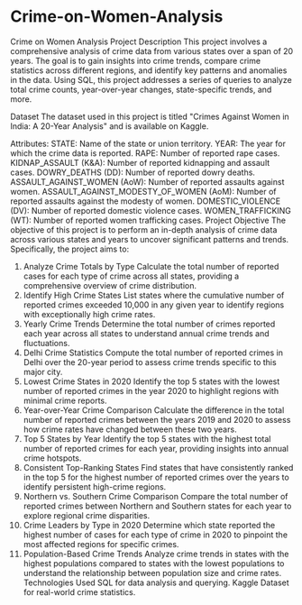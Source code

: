 # Crime-on-Women-Analysis
Crime on Women Analysis
Project Description
This project involves a comprehensive analysis of crime data from various states over a span of 20 years. The goal is to gain insights into crime trends, compare crime statistics across different regions, and identify key patterns and anomalies in the data. Using SQL, this project addresses a series of queries to analyze total crime counts, year-over-year changes, state-specific trends, and more.

Dataset
The dataset used in this project is titled "Crimes Against Women in India: A 20-Year Analysis" and is available on Kaggle.

Attributes:
STATE: Name of the state or union territory.
YEAR: The year for which the crime data is reported.
RAPE: Number of reported rape cases.
KIDNAP_ASSAULT (K&A): Number of reported kidnapping and assault cases.
DOWRY_DEATHS (DD): Number of reported dowry deaths.
ASSAULT_AGAINST_WOMEN (AoW): Number of reported assaults against women.
ASSAULT_AGAINST_MODESTY_OF_WOMEN (AoM): Number of reported assaults against the modesty of women.
DOMESTIC_VIOLENCE (DV): Number of reported domestic violence cases.
WOMEN_TRAFFICKING (WT): Number of reported women trafficking cases.
Project Objective
The objective of this project is to perform an in-depth analysis of crime data across various states and years to uncover significant patterns and trends. Specifically, the project aims to:

1. Analyze Crime Totals by Type
Calculate the total number of reported cases for each type of crime across all states, providing a comprehensive overview of crime distribution.
2. Identify High Crime States
List states where the cumulative number of reported crimes exceeded 10,000 in any given year to identify regions with exceptionally high crime rates.
3. Yearly Crime Trends
Determine the total number of crimes reported each year across all states to understand annual crime trends and fluctuations.
4. Delhi Crime Statistics
Compute the total number of reported crimes in Delhi over the 20-year period to assess crime trends specific to this major city.
5. Lowest Crime States in 2020
Identify the top 5 states with the lowest number of reported crimes in the year 2020 to highlight regions with minimal crime reports.
6. Year-over-Year Crime Comparison
Calculate the difference in the total number of reported crimes between the years 2019 and 2020 to assess how crime rates have changed between these two years.
7. Top 5 States by Year
Identify the top 5 states with the highest total number of reported crimes for each year, providing insights into annual crime hotspots.
8. Consistent Top-Ranking States
Find states that have consistently ranked in the top 5 for the highest number of reported crimes over the years to identify persistent high-crime regions.
9. Northern vs. Southern Crime Comparison
Compare the total number of reported crimes between Northern and Southern states for each year to explore regional crime disparities.
10. Crime Leaders by Type in 2020
Determine which state reported the highest number of cases for each type of crime in 2020 to pinpoint the most affected regions for specific crimes.
11. Population-Based Crime Trends
Analyze crime trends in states with the highest populations compared to states with the lowest populations to understand the relationship between population size and crime rates.
Technologies Used
SQL for data analysis and querying.
Kaggle Dataset for real-world crime statistics.
